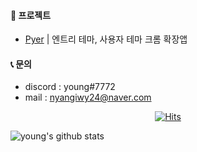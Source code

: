 #### 📄 프로젝트
- [Pyer](https://github.com/WooyeongCho/Pyer) | 엔트리 테마, 사용자 테마 크롬 확장앱

#### 📞 문의
- discord : young#7772
- mail : nyangiwy24@naver.com

<div align=center>
  
[![Hits](https://hits.seeyoufarm.com/api/count/incr/badge.svg?url=https%3A%2F%2Fgithub.com%2FWooyeongCho%2Fwooyeongcho&count_bg=%232DCBAE&title_bg=%23555555&icon=ghostery.svg&icon_color=%23E7E7E7&title=hits&edge_flat=false)](https://hits.seeyoufarm.com)

</div>

![young's github stats](https://github-readme-stats.vercel.app/api?username=WooyeongCho&show_icons=true&theme=merko)
<!--
**WooyeongCho/wooyeongcho** is a ✨ _special_ ✨ repository because its `README.md` (this file) appears on your GitHub profile.

Here are some ideas to get you started:

- 🔭 I’m currently working on ...
- 🌱 I’m currently learning ...
- 👯 I’m looking to collaborate on ...
- 🤔 I’m looking for help with ...
- 💬 Ask me about ...
- 📫 How to reach me: ...
- 😄 Pronouns: ...
- ⚡ Fun fact: ...
-->
